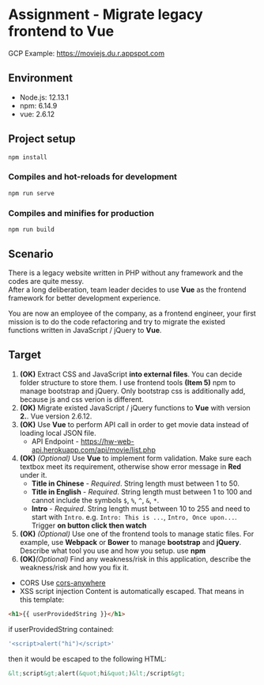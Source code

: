 # Assignment - Migrate legacy frontend to Vue
GCP Example: https://moviejs.du.r.appspot.com

## Environment

- Node.js: 12.13.1
- npm: 6.14.9
- vue: 2.6.12

## Project setup
```
npm install
```

### Compiles and hot-reloads for development
```
npm run serve
```

### Compiles and minifies for production
```
npm run build
```

## Scenario

There is a legacy website written in PHP without any framework and the codes are quite messy.  
After a long deliberation, team leader decides to use __Vue__ as the frontend framework for better development experience.  

You are now an employee of the company, as a frontend engineer, your first mission is to do the code refactoring and try to migrate the existed functions written in JavaScript / jQuery to __Vue__.

## Target

1. __(OK)__ Extract CSS and JavaScript __into external files__. You can decide folder structure to store them.
I use frontend tools __(Item 5)__ npm to manage bootstrap and jQuery. Only bootstrap css is additionally add, because js and css verion is different.
2. __(OK)__ Migrate existed JavaScript / jQuery functions to __Vue__ with version __2.__.
Vue version 2.6.12.
3. __(OK)__ Use __Vue__ to perform API call in order to get movie data instead of loading local JSON file.
   * API Endpoint - https://hw-web-api.herokuapp.com/api/movie/list.php
4. __(OK)__ *(Optional)* Use __Vue__ to implement form validation. Make sure each textbox meet its requirement, otherwise show error message in __Red__ under it.  
   * __Title in Chinese__ - *Required*. String length must between 1 to 50.
   * __Title in English__ - *Required*. String length must between 1 to 100 and cannot include the symbols `$`, `%`, `^`, `&`, `*`.
   * __Intro__ - *Required*. String length must between 10 to 255 and need to start with `Intro`. e.g. `Intro: This is ...`, `Intro, Once upon...`.
   Trigger __on button click then watch__
5. __(OK)__ *(Optional)* Use one of the frontend tools to manage static files. For example, use __Webpack__ or __Bower__ to manage __bootstrap__ and __jQuery__. Describe what tool you use and how you setup.
use __npm__
6. __(OK)__*(Optional)* Find any weakness/risk in this application, describe the weakness/risk and how you fix it.
- CORS
Use [cors-anywhere](https://cors-anywhere.herokuapp.com/ "cors-anywhere")
- XSS script injection
Content is automatically escaped. That means in this template:
```html
<h1>{{ userProvidedString }}</h1>
```
if userProvidedString contained:
```javascript
'<script>alert("hi")</script>'
```
then it would be escaped to the following HTML:
```html
&lt;script&gt;alert(&quot;hi&quot;)&lt;/script&gt;
```